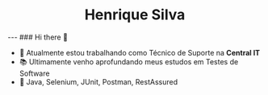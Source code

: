 <h1 align = "center">
Henrique Silva
</h1>
---
### Hi there 👋

- 💼 Atualmente estou trabalhando como Técnico de Suporte na **Central IT**
- 📚 Ultimamente venho aprofundando meus estudos em Testes de Software
- 💙 Java, Selenium, JUnit, Postman, RestAssured


<!--
**inaldohenrique/inaldohenrique** is a ✨ _special_ ✨ repository because its `README.md` (this file) appears on your GitHub profile.

Here are some ideas to get you started:

- 🔭 I’m currently working on ...
- 🌱 I’m currently learning ...
- 👯 I’m looking to collaborate on ...
- 🤔 I’m looking for help with ...
- 💬 Ask me about ...
- 📫 How to reach me: ...
- 😄 Pronouns: ...
- ⚡ Fun fact: ...
-->
